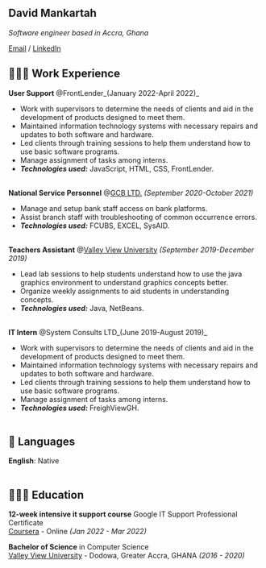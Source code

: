 ## **David Mankartah**
_Software engineer based in Accra, Ghana_ <br>

[Email](officialmankartah@gmail.com) / [LinkedIn](https://www.linkedin.com/in/david-mankartah-8835b3180/)

## 👩🏼‍💻 Work Experience

**User Support** @FrontLender_(January 2022-April 2022)_ <br>
-	Work with supervisors to determine the needs of clients and aid in the development of products designed to meet them.
-	Maintained information technology systems with necessary repairs and updates to both software and hardware.
-	Led clients through training sessions to help them understand how to use basic software programs.
-	Manage assignment of tasks among interns.
- **_Technologies used:_** JavaScript, HTML, CSS, FrontLender.
<br><br>

**National Service Personnel** @[GCB LTD.](https://www.gcbbank.com.gh/) _(September 2020-October 2021)_ <br>
-	Manage and setup bank staff access on bank platforms.
-	Assist branch staff with troubleshooting of common occurrence errors.
- **_Technologies used:_** FCUBS, EXCEL, SysAID.
<br><br>

**Teachers Assistant** @[Valley View University](https://vvu.edu.gh/) _(September 2019-December 2019)_ <br>
-	Lead lab sessions to help students understand how to use the java graphics environment to understand graphics concepts better.
-	Organize weekly assignments to aid students in understanding concepts.
- **_Technologies used:_** Java, NetBeans.
<br><br>

**IT Intern** @System Consults LTD_(June 2019-August 2019)_ <br>
-	Work with supervisors to determine the needs of clients and aid in the development of products designed to meet them.
-	Maintained information technology systems with necessary repairs and updates to both software and hardware.
-	Led clients through training sessions to help them understand how to use basic software programs.
-	Manage assignment of tasks among interns.
- **_Technologies used:_** FreighViewGH.
<br><br>


## 💬 Languages

**English**: Native <br>
<br>

## 👩🏼‍🎓 Education

**12-week intensive it support course** Google IT Support Professional Certificate<br>
[Coursera](https://www.coursera.org/) - Online _(Jan 2022 - Mar 2022)_ <br>

**Bachelor of Science** in Computer Science<br>
[Valley View University](https://www.vvu.edu/) - Dodowa, Greater Accra, GHANA _(2016 - 2020)_

